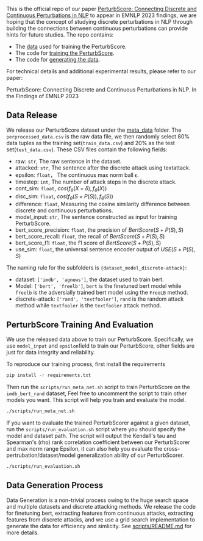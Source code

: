 This is the official repo of our paper [PerturbScore: Connecting Discrete and Continuous Perturbations in NLP]() to appear in EMNLP 2023 findings, we are hoping that the concept of studying discrete perturbations in NLP through building the connections between continuous perturbations can provide hints for future studies. The repo contains:

- The [data](https://github.com/renke999/PerturbScore/tree/main/meta_data) used for training the PerturbScore.
- The code for [training the PerturbScore](https://github.com/renke999/PerturbScore/tree/main/meta_data).
- The code for [generating the data](https://github.com/renke999/PerturbScore/tree/main/scripts).

For technical details and additional experimental results, please refer to our paper:

PerturbScore: Connecting Discrete and Continuous Perturbations in NLP. In the Findings of EMNLP 2023



## Data Release

We release our PerturbScore dataset under the [meta_data](https://github.com/renke999/PerturbScore/tree/main/meta_data) folder. The `perprocessed_data.csv` is the raw data file, we then randomly select 80% data tuples as the training set(`train_data.csv`) and 20% as the test set(`test_data.csv`). These CSV files contain the following fields:

- raw: `str`, The raw sentence in the dataset.
- attacked: `str`, The sentence after the discrete attack using textattack.
- epsilon: `float`， The continuous max norm ball $\epsilon$.
- timestep: `int`, The number of attack steps in the discrete attack.
- cont_sim: `float`, $cos(f_\theta(X+\delta), f_\theta(X))$
- disc_sim: `float`, $cos(f_\theta(S+P(S)), f_\theta(S))$
- difference: `float`, Measuring the cosine similarity difference between discrete and continuous perturbations.
- model_input: `str`, The  sentence constructed as input for training PerturbScore.
- bert_score_precision: `float`, the precision of $BertScore(S+P(S), S)$
- bert_score_recall: `float`, the recall of $BertScore(S+P(S), S)$
- bert_score_f1: `float`, the f1 score of $BertScore(S+P(S), S)$
- use_sim: `float`, the universal sentence encoder output of $USE(S+P(S),S)$

The naming rule for the subfolders is `{dataset_model_discrete-attack}`:

- dataset: `['imdb', 'agnews']`, the dataset used to train bert.
- Model: `['bert', 'freelb']`, `bert` is the finetuned bert model while `freelb` is the adversially trained bert model using the `FreeLB` method.
- discrete-attack: `['rand', 'textfooler']`, `rand` is the random attack method while `textfooler` is the `textfooler` attack method. 



## PerturbScore Training And Evaluation

We use the released data above to train our PerturbScore. Specifically, we use `model_input` and `epsilon`field to train our PerturbScore, other fields are just for data integrity and reliability. 

To reproduce our training process, first install the requirements

```bash
pip install -r requirements.txt
```

Then run the  `scripts/run_meta_net.sh` script to train PerturbScore on the `imdb_bert_rand` dataset, Feel free to uncomment the script to train other models you want. This script will help you train and evaluate the model.

```bash
./scripts/run_meta_net.sh
```

If you want to evaluate the trained PerturbScorer against a given dataset, run the `scripts/run_evaluation.sh` script where you should specify the model and dataset path. The script will output the Kendall's tau and Spearman's (rho) rank correlation coefficient between our PerturbScorer and max norm range Epsilon, it can also help you evaluate the cross-pertrubation/dataset/model generalization ability of our PerturbScorer. 
```bash
./scripts/run_evaluation.sh
```


## Data Generation Process

Data Generation is a non-trivial process owing to the huge search space and multiple datasets and discrete attacking methods. We release the code for finetuning bert, extracting features from continuous attacks, extracting features from discrete attacks, and we use a grid search implementation to generate the data for efficiency and simlicity. See [scripts/README.md](https://github.com/renke999/PerturbScore/blob/main/scripts/README.md) for more details.
